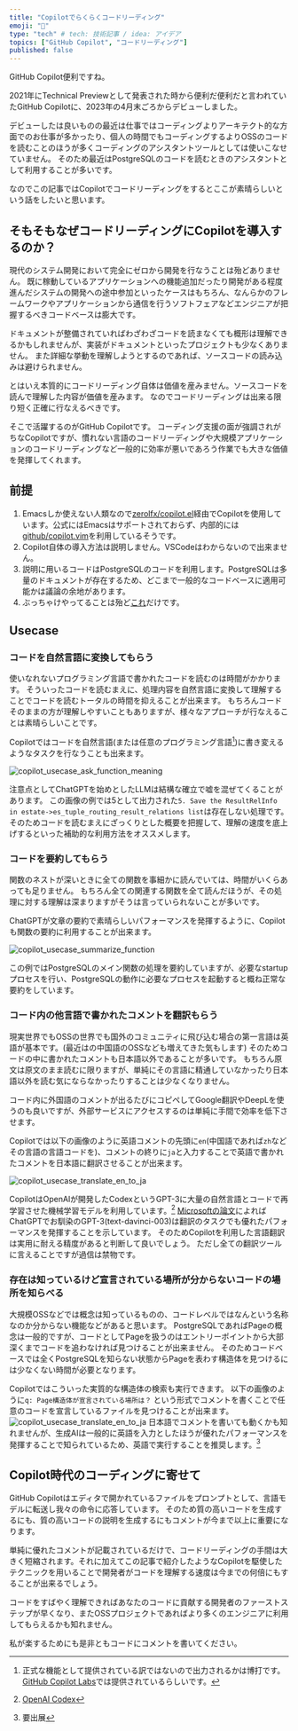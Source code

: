 ```yaml
---
title: "Copilotでらくらくコードリーディング"
emoji: "🙆"
type: "tech" # tech: 技術記事 / idea: アイデア
topics: ["GitHub Copilot", "コードリーディング"]
published: false
---
```


GitHub Copilot便利ですね。

2021年にTechnical Previewとして発表された時から便利だ便利だと言われていたGitHub Copilotに、2023年の4月末ごろからデビューしました。

デビューしたは良いものの最近は仕事ではコーディングよりアーキテクト的な方面でのお仕事が多かったり、個人の時間でもコーディングするよりOSSのコードを読むことのほうが多くコーディングのアシスタントツールとしては使いこなせていません。
そのため最近はPostgreSQLのコードを読むときのアシスタントとして利用することが多いです。

なのでこの記事ではCopilotでコードリーディングをするとここが素晴らしいという話をしたいと思います。

## そもそもなぜコードリーディングにCopilotを導入するのか？
現代のシステム開発において完全にゼロから開発を行なうことは殆どありません。
既に稼動しているアプリケーションへの機能追加だったり開発がある程度進んだシステムの開発への途中参加といったケースはもちろん、なんらかのフレームワークやアプリケーションから通信を行うソフトフェアなどエンジニアが把握するべきコードベースは膨大です。

ドキュメントが整備されていればわざわざコードを読まなくても概形は理解できるかもしれませんが、実装がドキュメントといったプロジェクトも少なくありません。
また詳細な挙動を理解しようとするのであれば、ソースコードの読み込みは避けられません。

とはいえ本質的にコードリーディング自体は価値を産みません。ソースコードを読んで理解した内容が価値を産みます。
なのでコードリーディングは出来る限り短く正確に行なえるべきです。

そこで活躍するのがGitHub Copilotです。
コーディング支援の面が強調されがちなCopilotですが、慣れない言語のコードリーディングや大規模アプリケーションのコードリーディングなど一般的に効率が悪いであろう作業でも大きな価値を発揮してくれます。

## 前提
1. Emacsしか使えない人類なので[zerolfx/copilot.el](https://github.com/zerolfx/copilot.el)経由でCopilotを使用しています。公式にはEmacsはサポートされておらず、内部的には[github/copilot.vim](https://github.com/github/copilot.vim)を利用しているそうです。
1. Copilot自体の導入方法は説明しません。VSCodeはわからないので出来ません。
1. 説明に用いるコードはPostgreSQLのコードを利用します。PostgreSQLは多量のドキュメントが存在するため、どこまで一般的なコードベースに適用可能かは議論の余地があります。
1. ぶっちゃけやってることは殆ど[これ](https://twitter.com/voluntas/status/1647224026492813312)だけです。

## Usecase
### コードを自然言語に変換してもらう
使いなれないプログラミング言語で書かれたコードを読むのは時間がかかります。
そういったコードを読むまえに、処理内容を自然言語に変換して理解することでコードを読むトータルの時間を抑えることが出来ます。
もちろんコードそのままの方が理解しやすいこともありますが、様々なアプローチが行なえることは素晴らしいことです。

Copilotではコードを自然言語(または任意のプログラミング言語[^1])に書き変えるようなタスクを行なうことも出来ます。

![copilot_usecase_ask_function_meaning](/images/code_reading_with_copilot/copilot_usecase_ask_function_meaning.gif)

注意点としてChatGPTを始めとしたLLMは結構な確立で嘘を混ぜてくることがあります。
この画像の例では5として出力された`5. Save the ResultRelInfo in estate->es_tuple_routing_result_relations list`は存在しない処理です。
そのためコードを読むまえにざっくりとした概要を把握して、理解の速度を底上げするといった補助的な利用方法をオススメします。

### コードを要約してもらう
関数のネストが深いときに全ての関数を事細かに読んでいては、時間がいくらあっても足りません。
もちろん全ての関連する関数を全て読んだほうが、その処理に対する理解は深まりますがそうは言っていられないことが多いです。

ChatGPTが文章の要約で素晴らしいパフォーマンスを発揮するように、Copilotも関数の要約に利用することが出来ます。

![copilot_usecase_summarize_function](/images/code_reading_with_copilot/copilot_usecase_summarize_function.gif)

この例ではPostgreSQLのメイン関数の処理を要約していますが、必要なstartupプロセスを行い、PostgreSQLの動作に必要なプロセスを起動すると概ね正常な要約をしています。

### コード内の他言語で書かれたコメントを翻訳もらう
現実世界でもOSSの世界でも国外のコミュニティに飛び込む場合の第一言語は英語が基本です。(最近はの中国語のOSSなども増えてきた気もします)
そのためコードの中に書かれたコメントも日本語以外であることが多いです。
もちろん原文は原文のまま読むに限りますが、単純にその言語に精通していなかったり日本語以外を読む気にならなかったりすることは少なくなりません。

コード内に外国語のコメントが出るたびにコピペしてGoogle翻訳やDeepLを使うのも良いですが、外部サービスにアクセスするのは単純に手間で効率を低下させます。

Copilotでは以下の画像のように英語コメントの先頭に`en`(中国語であれば`zh`などその言語の言語コードを)、コメントの終りに`ja`と入力することで英語で書かれたコメントを日本語に翻訳させることが出来ます。

![copilot_usecase_translate_en_to_ja](/images/code_reading_with_copilot/copilot_usecase_translate_en_to_ja.gif)

CopilotはOpenAIが開発したCodexというGPT-3に大量の自然言語とコードで再学習させた機械学習モデルを利用しています。[^2]
[Microsoftの論文](https://arxiv.org/pdf/2302.09210.pdf)によればChatGPTでお馴染のGPT-3(text-davinci-003)は翻訳のタスクでも優れたパフォーマンスを発揮することを示しています。
そのためCopilotを利用した言語翻訳は実用に耐える精度があると判断して良いでしょう。
ただし全ての翻訳ツールに言えることですが過信は禁物です。

### 存在は知っているけど宣言されている場所が分からないコードの場所を知らべる
大規模OSSなどでは概念は知っているものの、コードレベルではなんという名称なのか分からない機能などがあると思います。
PostgreSQLであればPageの概念は一般的ですが、コードとしてPageを扱うのはエントリーポイントから大部深くまでコードを追わなければ見つけることが出来ません。
そのためコードベースでは全くPostgreSQLを知らない状態からPageを表わす構造体を見つけるには少なくない時間が必要となります。

Copilotではこういった実質的な構造体の検索も実行できます。
以下の画像のように`q: Page構造体が宣言されている場所は？` という形式でコメントを書くことで任意のコードを宣言しているファイルを見つけることが出来ます。
![copilot_usecase_translate_en_to_ja](/images/code_reading_with_copilot/copilot_usecase_teach_me_struct_path.gif)
日本語でコメントを書いても動くかも知れませんが、生成AIは一般的に英語を入力としたほうが優れたパフォーマンスを発揮することで知られているため、英語で実行することを推奨します。[^3]

## Copilot時代のコーディングに寄せて
GitHub Copilotはエディタで開かれているファイルをプロンプトとして、言語モデルに転送し我々の命令に応答しています。
そのため質の高いコードを生成するにも、質の高いコードの説明を生成するにもコメントが今まで以上に重要になります。

単純に優れたコメントが記載されているだけで、コードリーディングの手間は大きく短縮されます。それに加えてこの記事で紹介したようなCopilotを駆使したテクニックを用いることで開発者がコードを理解する速度は今までの何倍にもすることが出来るでしょう。

コードをすばやく理解できればあなたのコードに貢献する開発者のファーストステップが早くなり、またOSSプロジェクトであればより多くのエンジニアに利用してもらえるかも知れません。

私が楽するためにも是非ともコードにコメントを書いてください。



[^1]: 正式な機能として提供されている訳ではないので出力されるかは博打です。[GitHub Copilot  Labs](https://githubnext.com/projects/copilot-labs/)では提供されているらしいです。
[^2]: [OpenAI Codex](https://openai.com/blog/openai-codex)
[^3]: 要出展
